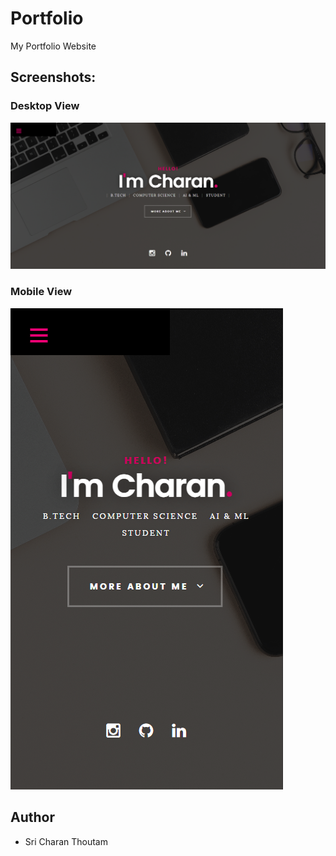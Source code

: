 # Portfolio
My Portfolio Website

## Screenshots:
### Desktop View
![Portfolio_desktop_img](<Portfolio_desktop_img.png>)

### Mobile View
![Portfolio_mobile_img](<Portfolio_mobile_img.png>)

## Author
* Sri Charan Thoutam

